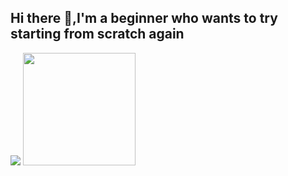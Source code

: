 ## Hi there 👋,I'm a beginner who wants to try starting from scratch again

<p>
    <img src="https://github-readme-stats.vercel.app/api?username=kuhakkunew&hide=contribs,prs&show_icons=true&hide_border=true&title_color=000" />
    <img src="https://github-readme-stats.vercel.app/api/top-langs/?username=kuhakkunew&layout=compact" height=180 />
</p>
